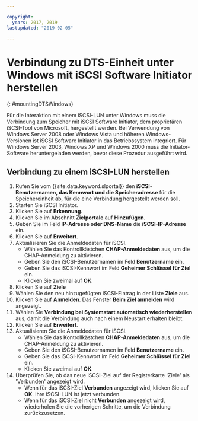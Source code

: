 ```yaml
---

copyright:
  years: 2017, 2019
lastupdated: "2019-02-05"

---
```



# Verbindung zu DTS-Einheit unter Windows mit iSCSI Software Initiator herstellen
{: #mountingDTSWindows}

Für die Interaktion mit einem iSCSI-LUN unter Windows muss die Verbindung zum Speicher mit iSCSI Software Initiator, dem proprietären iSCSI-Tool von Microsoft, hergestellt werden. Bei Verwendung von Windows Server 2008 oder Windows Vista und höheren Windows-Versionen ist iSCSI Software Initiator in das Betriebssystem integriert. Für Windows Server 2003, Windows XP und Windows 2000 muss die Initiator-Software heruntergeladen werden, bevor diese Prozedur ausgeführt wird.

## Verbindung zu einem iSCSI-LUN herstellen

1. Rufen Sie vom {{site.data.keyword.slportal}} den **iSCSI-Benutzernamen, das Kennwort und die Speicheradresse** für die Speichereinheit ab, für die eine Verbindung hergestellt werden soll.
2. Starten Sie iSCSI Initiator.
3. Klicken Sie auf **Erkennung**.
4. Klicken Sie im Abschnitt **Zielportale** auf **Hinzufügen**.
5. Geben Sie im Feld **IP-Adresse oder DNS-Name** die **iSCSI-IP-Adresse** ein.
6. Klicken Sie auf **Erweitert**.
7. Aktualisieren Sie die Anmeldedaten für iSCSI.
   - Wählen Sie das Kontrollkästchen **CHAP-Anmeldedaten** aus, um die CHAP-Anmeldung zu aktivieren.
   - Geben Sie den iSCSI-Benutzernamen im Feld **Benutzername** ein.
   - Geben Sie das iSCSI-Kennwort im Feld **Geheimer Schlüssel für Ziel** ein.
   - Klicken Sie zweimal auf **OK**.
8. Klicken Sie auf **Ziele**
9. Wählen Sie den neu hinzugefügten iSCSI-Eintrag in der Liste **Ziele** aus.
10. Klicken Sie auf **Anmelden**. Das Fenster **Beim Ziel anmelden** wird angezeigt.
11. Wählen Sie **Verbindung bei Systemstart automatisch wiederherstellen** aus, damit die Verbindung auch nach einem Neustart erhalten bleibt.
12. Klicken Sie auf **Erweitert**.
13. Aktualisieren Sie die Anmeldedaten für iSCSI.
    - Wählen Sie das Kontrollkästchen **CHAP-Anmeldedaten** aus, um die CHAP-Anmeldung zu aktivieren.
    - Geben Sie den iSCSI-Benutzernamen im Feld **Benutzername** ein.
    - Geben Sie das iSCSI-Kennwort im Feld **Geheimer Schlüssel für Ziel** ein.
    - Klicken Sie zweimal auf **OK**.
14. Überprüfen Sie, ob das neue iSCSI-Ziel auf der Registerkarte 'Ziele' als 'Verbunden' angezeigt wird.
    - Wenn für das iSCSI-Ziel **Verbunden** angezeigt wird, klicken Sie auf **OK**. Ihre iSCSI-LUN ist jetzt verbunden.
    - Wenn für das iSCSI-Ziel nicht **Verbunden** angezeigt wird, wiederholen Sie die vorherigen Schritte, um die Verbindung zurückzusetzen.
